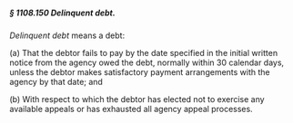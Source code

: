 ##### § 1108.150 Delinquent debt. #####

*Delinquent debt* means a debt:

(a) That the debtor fails to pay by the date specified in the initial written notice from the agency owed the debt, normally within 30 calendar days, unless the debtor makes satisfactory payment arrangements with the agency by that date; and

(b) With respect to which the debtor has elected not to exercise any available appeals or has exhausted all agency appeal processes.